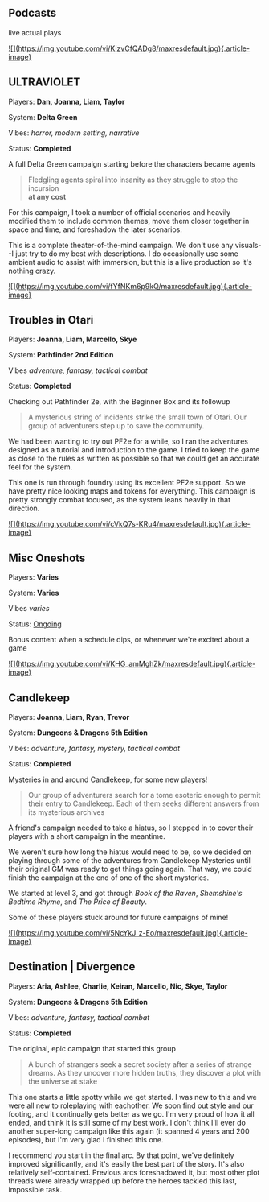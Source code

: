 <section>
<hgroup>

# Podcasts

live actual plays

</hgroup>

</section>

<article>
<a href="https://www.youtube.com/watch?v=KizvCfQADg8&list=PLKf-mXZAT29VIblh2WSZo5HPgZuQ4rUcw">
![](https://img.youtube.com/vi/KizvCfQADg8/maxresdefault.jpg){.article-image}
</a>
<hgroup>

## ULTRAVIOLET

Players: **Dan, Joanna, Liam, Taylor**

System: **Delta Green**

Vibes: _horror, modern setting, narrative_

Status: **Completed**

A full Delta Green campaign starting before the characters became agents

</hgroup>

> Fledgling agents spiral into insanity as they struggle to stop the
> incursion  
> **at any cost**

For this campaign, I took a number of official scenarios and heavily
modified them to include common themes, move them closer together
in space and time, and foreshadow the later scenarios.

This is a complete theater-of-the-mind campaign. We don't use any
visuals--I just try to do my best with descriptions. I do occasionally
use some ambient audio to assist with immersion, but this is a live
production so it's nothing crazy.

</article>

<article>
<a href="https://www.youtube.com/watch?v=fYfNKm6p9kQ&list=PLKf-mXZAT29WXXocLndMSSwVj4XIDbAJQ">
![](https://img.youtube.com/vi/fYfNKm6p9kQ/maxresdefault.jpg){.article-image}
</a>
<hgroup>

## Troubles in Otari

Players: **Joanna, Liam, Marcello, Skye**

System: **Pathfinder 2nd Edition**

Vibes _adventure, fantasy, tactical combat_

Status: **Completed**

Checking out Pathfinder 2e, with the Beginner Box and its followup

</hgroup>

> A mysterious string of incidents strike the small town of Otari.
> Our group of adventurers step up to save the community.

We had been wanting to try out PF2e for a while, so I ran the adventures
designed as a tutorial and introduction to the game. I tried to keep the
game as close to the rules as written as possible so that we could get an
accurate feel for the system.

This one is run through foundry using its excellent PF2e support. So
we have pretty nice looking maps and tokens for everything. This campaign
is pretty strongly combat focused, as the system leans heavily in that
direction.

</article>

<article>
<a href="https://www.youtube.com/watch?v=cVkQ7s-KRu4&list=PLKf-mXZAT29UONciXHMgLpIC7Xpt1Vp3H">
![](https://img.youtube.com/vi/cVkQ7s-KRu4/maxresdefault.jpg){.article-image}
</a>
<hgroup>

## Misc Oneshots

Players: **Varies**

System: **Varies**

Vibes _varies_

Status: <ins>Ongoing</ins>

Bonus content when a schedule dips, or whenever we're excited about a game

</hgroup>

</article>

<article>
<a href="https://www.youtube.com/watch?v=ueBCCOJ5PtM&list=PLKf-mXZAT29Vzm32TgUdWhHX5WprqIxtp">
![](https://img.youtube.com/vi/KHG_amMghZk/maxresdefault.jpg){.article-image}
</a>
<hgroup>

## Candlekeep

Players: **Joanna, Liam, Ryan, Trevor**

System: **Dungeons & Dragons 5th Edition**

Vibes: _adventure, fantasy, mystery, tactical combat_

Status: **Completed**

Mysteries in and around Candlekeep, for some new players!

</hgroup>

> Our group of adventurers search for a tome esoteric enough to permit their
> entry to Candlekeep. Each of them seeks different answers from its mysterious
> archives

A friend's campaign needed to take a hiatus, so I stepped in to cover their
players with a short campaign in the meantime.

We weren't sure how long the hiatus would need to be, so we decided on playing
through some of the adventures from Candlekeep Mysteries until their original GM
was ready to get things going again. That way, we could finish the campaign at
the end of one of the short mysteries.

We started at level 3, and got through _Book of the Raven_, _Shemshine's Bedtime
Rhyme_, and _The Price of Beauty_.

Some of these players stuck around for future campaigns of mine!

</article>

<article>
<a href="https://www.youtube.com/watch?v=5NcYkJ_z-Eo&list=PLKf-mXZAT29UlgmR6D35Ba_d-7mSnurtg">
![](https://img.youtube.com/vi/5NcYkJ_z-Eo/maxresdefault.jpg){.article-image}
</a>
<hgroup>

## Destination | Divergence

Players: **Aria, Ashlee, Charlie, Keiran, Marcello, Nic, Skye, Taylor**

System: **Dungeons & Dragons 5th Edition**

Vibes: _adventure, fantasy, tactical combat_

Status: **Completed**

The original, epic campaign that started this group

</hgroup>

> A bunch of strangers seek a secret society after a series of strange dreams.
> As they uncover more hidden truths, they discover a plot with the universe at
> stake

This one starts a little spotty while we get started. I was new to this and we
were all new to roleplaying with eachother. We soon find out style and our
footing, and it continually gets better as we go. I'm very proud of how it all
ended, and think it is still some of my best work. I don't think I'll ever do
another super-long campaign like this again (it spanned 4 years and 200
episodes), but I'm very glad I finished this one.

I recommend you start in the final arc. By that point, we've definitely improved
significantly, and it's easily the best part of the story. It's also relatively
self-contained. Previous arcs foreshadowed it, but most other plot threads were
already wrapped up before the heroes tackled this last, impossible task.

</article>
